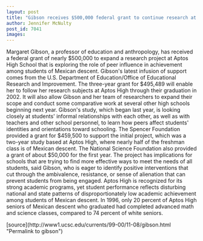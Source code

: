 ```yaml
---
layout: post
title: "Gibson receives $500,000 federal grant to continue research at Aptos High"
author: Jennifer McNulty
post_id: 7041
images:
---
```


<p>
  Margaret Gibson, a professor of education and anthropology, has received a federal grant of nearly $500,000 to expand a research project at Aptos High School that is exploring the role of peer influence in achievement among students of Mexican descent. Gibson's latest infusion of support comes from the U.S. Department of Education/Office of Educational Research and Improvement. The three-year grant for $495,489 will enable her to follow her research subjects at Aptos High through their graduation in 2002. It will also allow Gibson and her team of researchers to expand their scope and conduct some comparative work at several other high schools beginning next year. Gibson's study, which began last year, is looking closely at students' informal relationships with each other, as well as with teachers and other school personnel, to learn how peers affect students' identities and orientations toward schooling. The Spencer Foundation provided a grant for $459,500 to support the initial project, which was a two-year study based at Aptos High, where nearly half of the freshman class is of Mexican descent. The National Science Foundation also provided a grant of about $50,000 for the first year. The project has implications for schools that are trying to find more effective ways to meet the needs of all students, said Gibson, who is eager to identify positive interventions that cut through the ambivalence, resistance, or sense of alienation that can prevent students from being engaged. Aptos High is recognized for its strong academic programs, yet student performance reflects disturbing national and state patterns of disproportionately low academic achievement among students of Mexican descent. In 1996, only 20 percent of Aptos High seniors of Mexican descent who graduated had completed advanced math and science classes, compared to 74 percent of white seniors.
</p>
<p>

</p>
[source](http://www1.ucsc.edu/currents/99-00/11-08/gibson.html "Permalink to gibson")
